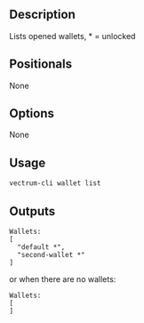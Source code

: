 ## Description

Lists opened wallets, * = unlocked

## Positionals
None

## Options
None

## Usage


```sh
vectrum-cli wallet list
```

## Outputs


```console
Wallets:
[
  "default *",
  "second-wallet *"
]
```

or when there are no wallets:

```console
Wallets:
[
]
```
